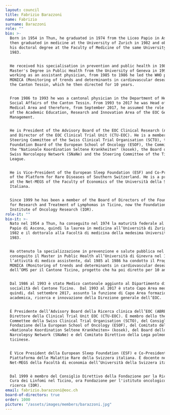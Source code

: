 ```yaml
---
layout: council
title: Fabrizio Barazzoni
name: Fabrizio
surname: Barazzoni
role: ""
bio: >-
  Born in 1954 in Thun, he graduated in 1974 from the Liceo Papio in Ascona,
  then graduated in medicine at the University of Zurich in 1982 and obtained
  his doctoral degree at the Faculty of Medicine of the same University in
  1983. 


  He received his specialisation in prevention and public health in 1988 and his
  Master's Degree in Public Health from the University of Geneva in 1993. After
  working as an assistant physician, from 1985 to 1986 he led the WHO project
  MONICA (Monitoring of trends and determinants in cardiovascular deseases) for
  the Canton Tessin, which he then directed for 10 years. 


  From 1986 to 1993 he was a cantonal physician in the Department of Health and
  Social Affairs of the Canton Tessin. From 1993 to 2017 he was Head of the
  Medical Area and therefore, from September 2017, he assumed the role of Head
  of the Academic Education, Research and Innovation Area of the EOC General
  Management. 


  He is President of the Advisory Board of the EOC Clinical Research (ABREOC)
  and Director of the EOC Clinical Trial Unit (CTU-EOC). He is a member of the
  Steering Committee of the Swiss Clinical Trial Organisation (SCTO), the
  Foundation Board of the European School of Oncology (ESOF), the Committee of
  the "Nationale Koordination Seltene Krankheiten" (kosek), the Board of the
  Swiss Narcolepsy Network (SNaNe) and the Steering Committee of the Ticino Lung
  League. 


  He is Vice-President of the European Sleep Foundation (ESF) and Co-President
  of the Platform for Rare Diseases of Southern Switzerland. He is a professor
  at the Net-MEGS of the Faculty of Economics of the Università della Svizzera
  Italiana.


  Since 1999 he has been a member of the Board of Directors of the Foundation
  for Research and Treatment of Lymphomas in Ticino, now the Foundation for the
  Institute of Oncology Research (IOR).
role-it: ""
bio-it: >-
  Nato nel 1954 a Thun, ha conseguito nel 1974 la maturità federale al Liceo
  Papio di Ascona, quindi la laurea in medicina all’Università di Zurigo nel
  1982 e il dottoralo alla Facoltà di medicina della medesima Università nel
  1983. 


  Ha ottenuto la specializzazione in prevenzione e salute pubblica nel 1988 e ha
  conseguito il Master in Public Health all’Università di Ginevra nel 1993. Dopo
  l’attività di medico assistente, dal 1985 al 1986 ha condotto il Progetto
  MONICA (Monitoring of trends and determinants in cardiovascular deseases)
  dell’OMS per il Cantone Ticino, progetto che ha poi diretto per 10 anni. 


  Dal 1986 al 1993 è stato Medico cantonale aggiunto al Dipartimento di sanità e
  socialità del Cantone Ticino.  Dal 1993 al 2017 è stato Capo Area medica e ha
  quindi, dal settembre 2017, assunto la funzione di Capo Area formazione
  academica, ricerca e innovazione della Direzione generale dell’EOC. 


  È Presidente dell’Advisory Board della Ricerca clinica dell’EOC (ABREOC) e
  Direttore della Clinical Trial Unit EOC (CTU-EOC). È membro dello the Steering
  Commettee della Swiss Clinical Trial Organisation (SCTO), del Consiglio di
  Fondazione della European School of Oncology (ESOF), del Comitato della
  «Nationale Koordination Seltene Krankheiten» (kosek), del Board dello Swiss
  Narcolepsy Network (SNaNe) e del Comitato Direttivo della Lega polmonare
  ticinese. 


  È Vice President della European Sleep Foundation (ESF) e Co-Presidente della
  Piattaforma delle Malattie Rare della Svizzera italiana. È docente nel
  Net-MEGS della Facoltà di economia dell’Università della Svizzera italiana.


  Dal 1999 è membro del Consiglio Direttivo della Fondazione per la Ricerca e la
  Cura dei Linfomi nel Ticino, ora Fondazione per l'istituto oncologico di
  ricerca (IOR).
email: fabrizio.barazzoni@eoc.ch
board-of-directors: true
order: 1000
picture: "/assets/images/members/barazzoni.jpg"
---
```


